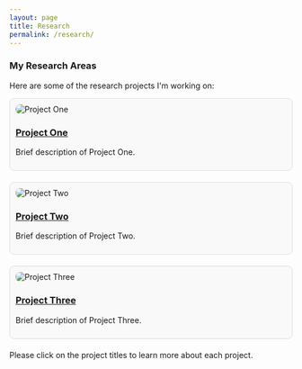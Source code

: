 ```yaml
---
layout: page
title: Research
permalink: /research/
---
```


<style>
/* Basic box styles */
.research-item {
  margin-bottom: 20px;
  border: 1px solid #ddd;
  transition: transform 0.2s; /* Animation */
  padding: 10px;
  border-radius: 8px;
  background-color: #f9f9f9;
}

/* Hover effect for boxes */
.research-item:hover {
  transform: scale(1.05); /* Slightly larger */
  box-shadow: 0 4px 8px rgba(0, 0, 0, 0.2);
}

.research-image {
  max-width: 100%;
  height: auto;
  border-radius: 8px;
}

/* Responsive image and box container */
@media (max-width: 600px) {
  .research-item {
    flex-direction: column;
  }
}
</style>

### My Research Areas

Here are some of the research projects I'm working on:

<div class="research-item">
  <img class="research-image" src="/path/to/image1.jpg" alt="Project One">
  <h3><a href="research/one.md">Project One</a></h3>
  <p>Brief description of Project One.</p>
</div>

<div class="research-item">
  <img class="research-image" src="/path/to/image2.jpg" alt="Project Two">
  <h3><a href="/research/project-two">Project Two</a></h3>
  <p>Brief description of Project Two.</p>
</div>

<div class="research-item">
  <img class="research-image" src="/path/to/image3.jpg" alt="Project Three">
  <h3><a href="/research/project-three">Project Three</a></h3>
  <p>Brief description of Project Three.</p>
</div>

Please click on the project titles to learn more about each project.
